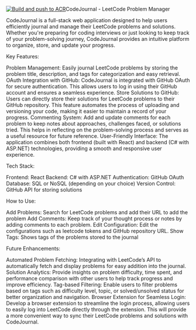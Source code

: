 [![Build and push to ACR](https://github.com/ManojGadam/CodeJournal/actions/workflows/backend.yml/badge.svg)](https://github.com/ManojGadam/CodeJournal/actions/workflows/backend.yml)CodeJournal - LeetCode Problem Manager

CodeJournal is a full-stack web application designed to help users efficiently journal and manage their LeetCode problems and solutions. Whether you're preparing for coding interviews or just looking to keep track of your problem-solving journey, CodeJournal provides an intuitive platform to organize, store, and update your progress.

Key Features:

Problem Management:  Easily journal LeetCode problems by storing the problem title, description, and tags for categorization and easy retrieval.
OAuth Integration with GitHub:  CodeJournal is integrated with GitHub OAuth for secure authentication. This allows users to log in using their GitHub account and ensures a seamless experience.
Store Solutions to GitHub: Users can directly store their solutions for LeetCode problems to their GitHub repository. This feature automates the process of uploading and versioning your code, making it easier to maintain a record of your progress.
Commenting System:  Add and update comments for each problem to keep notes about approaches, challenges faced, or solutions tried. This helps in reflecting on the problem-solving process and serves as a useful resource for future reference.
User-Friendly Interface:  The application combines both frontend (built with React) and backend (C# with ASP.NET) technologies, providing a smooth and responsive user experience.

Tech Stack:

Frontend: React
Backend: C# with ASP.NET
Authentication: GitHub OAuth
Database: SQL or NoSQL (depending on your choice)
Version Control: GitHub API for storing solutions

How to Use:

Add Problems: Search for LeetCode problems and add their URL to add the problem
Add Comments: Keep track of your thought process or notes by adding comments to each problem.
Edit Configuration: Edit the configurations such as leetcode tokens and GitHub repository URL.
Show Tags: Shows tags of the problems stored to the journal

Future Enhancements:

Automated Problem Fetching: Integrating with LeetCode’s API to automatically fetch and display problems for easy addition into the journal.
Solution Analytics: Provide insights on problem difficulty, time spent, and performance comparison with other users to help track progress and improve efficiency.
Tag-based Filtering: Enable users to filter problems based on tags such as difficulty level, topic, or solved/unsolved status for better organization and navigation.
Browser Extension for Seamless Login: Develop a browser extension to streamline the login process, allowing users to easily log into LeetCode directly through the extension. This will provide a more convenient way to sync their LeetCode problems and solutions with CodeJournal.
